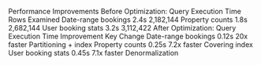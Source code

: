Performance Improvements
Before Optimization:
Query	Execution Time	Rows Examined
Date-range bookings	2.4s	2,182,144
Property counts	1.8s	2,682,144
User booking stats	3.2s	3,112,422
After Optimization:
Query	Execution Time	Improvement	Key Change
Date-range bookings	0.12s	20x faster	Partitioning + index
Property counts	0.25s	7.2x faster	Covering index
User booking stats	0.45s	7.1x faster	Denormalization
